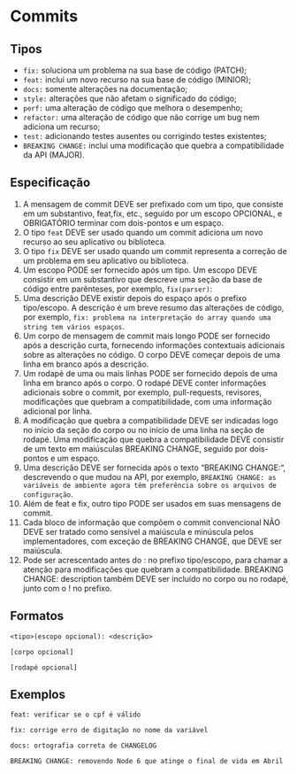 # Commits

## Tipos

- `fix:` soluciona um problema na sua base de código (PATCH);
- `feat:` inclui um novo recurso na sua base de código (MINIOR);
- `docs:` somente alterações na documentação;
- `style:` alterações que não afetam o significado do código;
- `perf:` uma alteração de código que melhora o desempenho;
- `refactor:` uma alteração de código que não corrige um bug nem adiciona um recurso;
- `test:` adicionando testes ausentes ou corrigindo testes existentes;
- `BREAKING CHANGE:` inclui uma modificação que quebra a compatibilidade da API (MAJOR).

## Especificação

1. A mensagem de commit DEVE ser prefixado com um tipo, que consiste em um substantivo, feat,fix, etc., seguido por um escopo OPCIONAL, e OBRIGATÓRIO terminar com dois-pontos e um espaço.
2. O tipo `feat` DEVE ser usado quando um commit adiciona um novo recurso ao seu aplicativo ou biblioteca.
3. O tipo `fix` DEVE ser usado quando um commit representa a correção de um problema em seu aplicativo ou biblioteca.
4. Um escopo PODE ser fornecido após um tipo. Um escopo DEVE consistir em um substantivo que descreve uma seção da base de código entre parênteses, por exemplo, `fix(parser)`:
5. Uma descrição DEVE existir depois do espaço após o prefixo tipo/escopo. A descrição é um breve resumo das alterações de código, por exemplo, `fix: problema na interpretação do array quando uma string tem vários espaços`.
6. Um corpo de mensagem de commit mais longo PODE ser fornecido após a descrição curta, fornecendo informações contextuais adicionais sobre as alterações no código. O corpo DEVE começar depois de uma linha em branco após a descrição.
7. Um rodapé de uma ou mais linhas PODE ser fornecido depois de uma linha em branco após o corpo. O rodapé DEVE conter informações adicionais sobre o commit, por exemplo, pull-requests, revisores, modificações que quebram a compatibilidade, com uma informação adicional por linha.
8. A modificação que quebra a compatibilidade DEVE ser indicadas logo no início da seção do corpo ou no início de uma linha na seção de rodapé. Uma modificação que quebra a compatibilidade DEVE consistir de um texto em maiúsculas BREAKING CHANGE, seguido por dois-pontos e um espaço.
9. Uma descrição DEVE ser fornecida após o texto “BREAKING CHANGE:“, descrevendo o que mudou na API, por exemplo, `BREAKING CHANGE: as variáveis de ambiente agora têm preferência sobre os arquivos de configuração`.
10. Além de feat e fix, outro tipo PODE ser usados em suas mensagens de commit.
11. Cada bloco de informação que compõem o commit convencional NÃO DEVE ser tratado como sensível a maiúscula e minúscula pelos implementadores, com exceção de BREAKING CHANGE, que DEVE ser maiúscula.
12. Pode ser acrescentado antes do : no prefixo tipo/escopo, para chamar a atenção para modificações que quebram a compatibilidade. BREAKING CHANGE: description também DEVE ser incluído no corpo ou no rodapé, junto com o ! no prefixo.

## Formatos

    <tipo>(escopo opcional): <descrição>

    [corpo opcional]

    [rodapé opcional]

## Exemplos

    feat: verificar se o cpf é válido

    fix: corrige erro de digitação no nome da variável

    docs: ortografia correta de CHANGELOG

    BREAKING CHANGE: removendo Node 6 que atinge o final de vida em Abril
